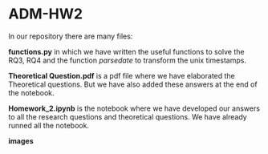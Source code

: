 # ADM-HW2

In our repository there are many files: 

**functions.py** in which we have written the useful functions to solve the RQ3, RQ4 and the function *parsedate* to transform the unix timestamps.

**Theoretical Question.pdf** is a pdf file where we have elaborated the Theoretical questions. But we have also added these answers at the end of the notebook. 

**Homework_2.ipynb** is the notebook where we have developed our answers to all the research questions and theoretical questions. We have already runned all the notebook.

**images**

